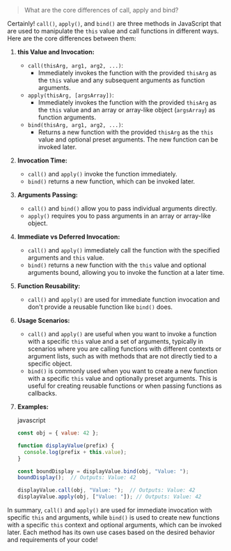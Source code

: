 > What are the core differences of call, apply and bind?

Certainly! `call()`, `apply()`, and `bind()` are three methods in JavaScript that are used to manipulate the `this` value and call functions in different ways. Here are the core differences between them:

1.  **this Value and Invocation:**
    
    *   `call(thisArg, arg1, arg2, ...)`:
        *   Immediately invokes the function with the provided `thisArg` as the `this` value and any subsequent arguments as function arguments.
    *   `apply(thisArg, [argsArray])`:
        *   Immediately invokes the function with the provided `thisArg` as the `this` value and an array or array-like object (`argsArray`) as function arguments.
    *   `bind(thisArg, arg1, arg2, ...)`:
        *   Returns a new function with the provided `thisArg` as the `this` value and optional preset arguments. The new function can be invoked later.
2.  **Invocation Time:**
    
    *   `call()` and `apply()` invoke the function immediately.
    *   `bind()` returns a new function, which can be invoked later.
3.  **Arguments Passing:**
    
    *   `call()` and `bind()` allow you to pass individual arguments directly.
    *   `apply()` requires you to pass arguments in an array or array-like object.
4.  **Immediate vs Deferred Invocation:**
    
    *   `call()` and `apply()` immediately call the function with the specified arguments and `this` value.
    *   `bind()` returns a new function with the `this` value and optional arguments bound, allowing you to invoke the function at a later time.
5.  **Function Reusability:**
    
    *   `call()` and `apply()` are used for immediate function invocation and don't provide a reusable function like `bind()` does.
6.  **Usage Scenarios:**
    
    *   `call()` and `apply()` are useful when you want to invoke a function with a specific `this` value and a set of arguments, typically in scenarios where you are calling functions with different contexts or argument lists, such as with methods that are not directly tied to a specific object.
    *   `bind()` is commonly used when you want to create a new function with a specific `this` value and optionally preset arguments. This is useful for creating reusable functions or when passing functions as callbacks.
7.  **Examples:**
    
    javascript
    
    ```javascript
    const obj = { value: 42 };
    
    function displayValue(prefix) {
      console.log(prefix + this.value);
    }
    
    const boundDisplay = displayValue.bind(obj, "Value: ");
    boundDisplay();  // Outputs: Value: 42
    
    displayValue.call(obj, "Value: ");  // Outputs: Value: 42
    displayValue.apply(obj, ["Value: "]); // Outputs: Value: 42
    ```
    

In summary, `call()` and `apply()` are used for immediate invocation with specific `this` and arguments, while `bind()` is used to create new functions with a specific `this` context and optional arguments, which can be invoked later. Each method has its own use cases based on the desired behavior and requirements of your code!